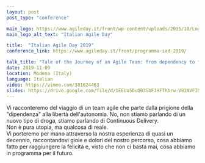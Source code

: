 ```yaml
---
layout: post
post_type: "conference"

main_logo: https://www.agileday.it/front/wp-content/uploads/2015/10/LogoWebHeader.png
main_logo_alt_text: "Italian Agile Day"

title:  "Italian Agile Day 2019"
conference_link: https://www.agileday.it/front/programma-iad-2019/

talk_title: "Tale of the Journey of an Agile Team: from dependency to freedom"
date: 2019-11-09
location: Modena (Italy)
language: Italian
video: https://vimeo.com/381624463
slides: https://drive.google.com/file/d/1EEUa5DuQB3SbFJHFThbrw-V81NVFIN6V/view
---
```

Vi racconteremo del viaggio di un team agile che parte dalla prigione della "dipendenza" alla libertà dell'autonomia. No, non stiamo parlando di un nuovo tipo di droga, stiamo parlando di Continuous Delivery. 
<br>Non è pura utopia, ma qualcosa di reale.
<br>Vi porteremo per mano attraverso la nostra esperienza di quasi un decennio, raccontandovi gioie e dolori del nostro percorso, cosa abbiamo fatto per raggiungere la felicità e, visto che non ci basta mai, cosa abbiamo in programma per il futuro.